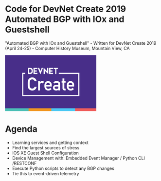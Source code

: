 # Code for DevNet Create 2019 Automated BGP with IOx and Guestshell

"Automated BGP with IOx and Guestshell" - Written for DevNet Create 2019 (April 24-25) - Computer History Museum, Mountain View, CA



![create](./create_logo.png)

# Agenda

- Learning services and getting context
- Find the largest sources of stress
- IOS XE Guest Shell Configuration
- Device Management with: Embedded Event Manager / Python CLI /RESTCONF
- Execute Python scripts to detect any BGP changes
- Tie this to event-driven telemetry
